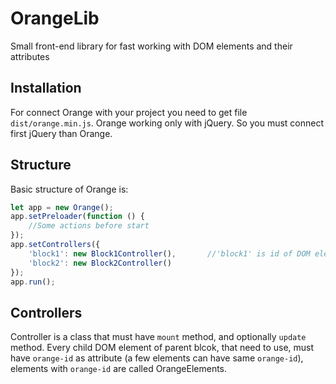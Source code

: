 # OrangeLib
Small front-end library for fast working with DOM elements and their attributes

## Installation

For connect Orange with your project you need to get file `dist/orange.min.js`. Orange working only with jQuery. So you must connect first jQuery than Orange.

## Structure

Basic structure of Orange is:
```JavaScript
let app = new Orange();
app.setPreloader(function () {
	//Some actions before start
});
app.setControllers({
    'block1': new Block1Controller(),		//'block1' is id of DOM element (block), Block1Controller is a function
    'block2': new Block2Controller()
});
app.run();
```

## Controllers

Controller is a class that must have `mount` method, and optionally `update` method.
Every child DOM element of parent blcok, that need to use, must have `orange-id` as attribute (a few elements can have same `orange-id`), elements with `orange-id` are called OrangeElements.

